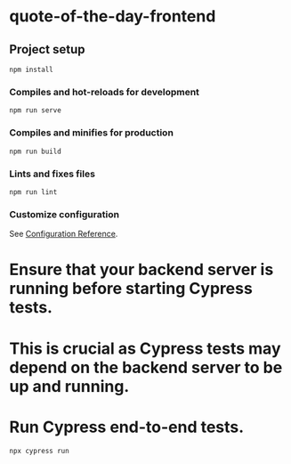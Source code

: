 # quote-of-the-day-frontend

## Project setup

```
npm install
```

### Compiles and hot-reloads for development

```
npm run serve
```

### Compiles and minifies for production

```
npm run build
```

### Lints and fixes files

```
npm run lint
```

### Customize configuration

See [Configuration Reference](https://cli.vuejs.org/config/).

# Ensure that your backend server is running before starting Cypress tests.

# This is crucial as Cypress tests may depend on the backend server to be up and running.

# Run Cypress end-to-end tests.

```sh
npx cypress run
```
